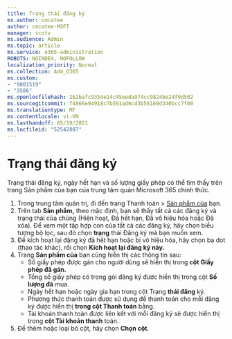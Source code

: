 ```yaml
---
title: Trạng thái đăng ký
ms.author: cmcatee
author: cmcatee-MSFT
manager: scotv
ms.audience: Admin
ms.topic: article
ms.service: o365-administration
ROBOTS: NOINDEX, NOFOLLOW
localization_priority: Normal
ms.collection: Adm_O365
ms.custom:
- "9001519"
- "3586"
ms.openlocfilehash: 262bafc9354e14c45eeda974cc9824be24f9d502
ms.sourcegitcommit: f4866e94918c7b591ad0cd3b58169d340bcc7f00
ms.translationtype: MT
ms.contentlocale: vi-VN
ms.lasthandoff: 05/19/2021
ms.locfileid: "52542807"
---
```

# <a name="subscription-status"></a>Trạng thái đăng ký

Trạng thái đăng ký, ngày hết hạn và số  lượng giấy phép có thể tìm thấy trên trang Sản phẩm của bạn của trung tâm quản Microsoft 365 chính thức.

1. Trong trung tâm quản trị, đi đến trang Thanh toán  >  [Sản phẩm của](https://go.microsoft.com/fwlink/p/?linkid=842054) bạn.
2. Trên tab **Sản phẩm,** theo mặc định, bạn sẽ thấy tất cả các đăng ký và trạng thái của chúng (Hiện hoạt, Đã hết hạn, Đã vô hiệu hóa hoặc Đã xóa). Để xem một tập hợp con của tất cả các đăng ký, hãy chọn biểu tượng bộ lọc, sau đó chọn **trạng** thái Đăng ký mà bạn muốn xem.
3. Để kích hoạt lại đăng ký đã hết hạn hoặc bị vô hiệu hóa, hãy chọn ba dot (thao tác khác), rồi chọn **Kích hoạt lại đăng ký này.**
4. Trang **Sản phẩm của** bạn cũng hiển thị các thông tin sau:
    - Số giấy phép được gán cho người dùng sẽ hiển thị trong **cột Giấy phép đã gán.**
    - Tổng số giấy phép có trong gói đăng ký được hiển thị trong cột **Số lượng đã** mua.
    - Ngày hết hạn hoặc ngày gia hạn trong cột Trạng **thái đăng** ký.
    - Phương thức thanh toán được sử dụng để thanh toán cho mỗi đăng ký được hiển thị **trong cột Thanh toán** bằng.
    - Tài khoản thanh toán được liên kết với mỗi đăng ký sẽ được hiển thị trong **cột Tài khoản thanh** toán.
5. Để thêm hoặc loại bỏ cột, hãy chọn **Chọn cột**.